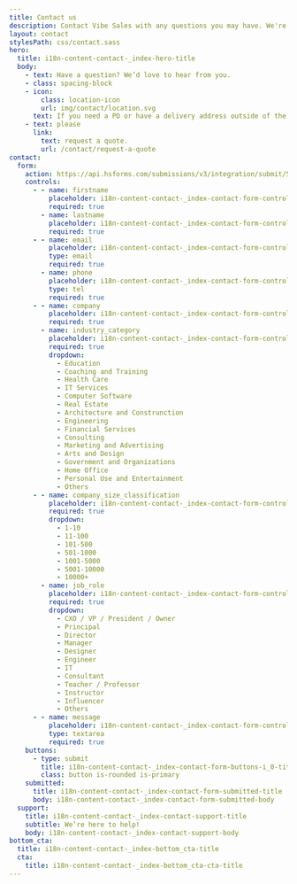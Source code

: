 ```yaml
---
title: Contact us
description: Contact Vibe Sales with any questions you may have. We're here for you!
layout: contact
stylesPath: css/contact.sass
hero:
  title: i18n-content-contact-_index-hero-title
  body:
    - text: Have a question? We’d love to hear from you.
    - class: spacing-block
    - icon:
        class: location-icon
        url: img/contact/location.svg
      text: If you need a PO or have a delivery address outside of the continental US,
    - text: please
      link:
        text: request a quote.
        url: /contact/request-a-quote
contact:
  form:
    action: https://api.hsforms.com/submissions/v3/integration/submit/5698963/eda833da-394c-4d3c-8a66-c8b854d7ee77
    controls:
      - - name: firstname
          placeholder: i18n-content-contact-_index-contact-form-controls-i_0-i_0-placeholder
          required: true
        - name: lastname
          placeholder: i18n-content-contact-_index-contact-form-controls-i_0-i_1-placeholder
          required: true
      - - name: email
          placeholder: i18n-content-contact-_index-contact-form-controls-i_1-i_0-placeholder
          type: email
          required: true
        - name: phone
          placeholder: i18n-content-contact-_index-contact-form-controls-i_1-i_1-placeholder
          type: tel
          required: true
      - - name: company
          placeholder: i18n-content-contact-_index-contact-form-controls-i_2-i_0-placeholder
          required: true
        - name: industry_category
          placeholder: i18n-content-contact-_index-contact-form-controls-i_2-i_1-placeholder
          required: true
          dropdown:
            - Education
            - Coaching and Training
            - Health Care
            - IT Services
            - Computer Software
            - Real Estate
            - Architecture and Construnction
            - Engineering
            - Financial Services
            - Consulting
            - Marketing and Advertising
            - Arts and Design
            - Government and Organizations
            - Home Office
            - Personal Use and Entertainment
            - Others
      - - name: company_size_classification
          placeholder: i18n-content-contact-_index-contact-form-controls-i_3-i_0-placeholder
          required: true
          dropdown:
            - 1-10
            - 11-100
            - 101-500
            - 501-1000
            - 1001-5000
            - 5001-10000
            - 10000+
        - name: job_role
          placeholder: i18n-content-contact-_index-contact-form-controls-i_3-i_1-placeholder
          required: true
          dropdown:
            - CXO / VP / President / Owner
            - Principal
            - Director
            - Manager
            - Designer
            - Engineer
            - IT
            - Consultant
            - Teacher / Professor
            - Instructor
            - Influencer
            - Others
      - - name: message
          placeholder: i18n-content-contact-_index-contact-form-controls-i_4-i_0-placeholder
          type: textarea
          required: true
    buttons:
      - type: submit
        title: i18n-content-contact-_index-contact-form-buttons-i_0-title
        class: button is-rounded is-primary
    submitted:
      title: i18n-content-contact-_index-contact-form-submitted-title
      body: i18n-content-contact-_index-contact-form-submitted-body
  support:
    title: i18n-content-contact-_index-contact-support-title
    subtitle: We’re here to help!
    body: i18n-content-contact-_index-contact-support-body
bottom_cta:
  title: i18n-content-contact-_index-bottom_cta-title
  cta:
    title: i18n-content-contact-_index-bottom_cta-cta-title
---
```

